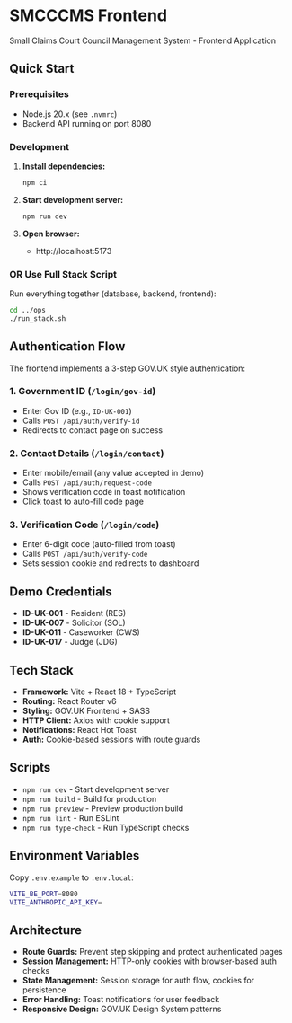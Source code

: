 # SMCCCMS Frontend

Small Claims Court Council Management System - Frontend Application

## Quick Start

### Prerequisites
- Node.js 20.x (see `.nvmrc`)
- Backend API running on port 8080

### Development

1. **Install dependencies:**
   ```bash
   npm ci
   ```

2. **Start development server:**
   ```bash
   npm run dev
   ```

3. **Open browser:**
   - http://localhost:5173

### OR Use Full Stack Script

Run everything together (database, backend, frontend):
```bash
cd ../ops
./run_stack.sh
```

## Authentication Flow

The frontend implements a 3-step GOV.UK style authentication:

### 1. Government ID (`/login/gov-id`)
- Enter Gov ID (e.g., `ID-UK-001`)  
- Calls `POST /api/auth/verify-id`
- Redirects to contact page on success

### 2. Contact Details (`/login/contact`)
- Enter mobile/email (any value accepted in demo)
- Calls `POST /api/auth/request-code`
- Shows verification code in toast notification
- Click toast to auto-fill code page

### 3. Verification Code (`/login/code`)
- Enter 6-digit code (auto-filled from toast)
- Calls `POST /api/auth/verify-code`
- Sets session cookie and redirects to dashboard

## Demo Credentials

- **ID-UK-001** - Resident (RES)
- **ID-UK-007** - Solicitor (SOL)  
- **ID-UK-011** - Caseworker (CWS)
- **ID-UK-017** - Judge (JDG)

## Tech Stack

- **Framework:** Vite + React 18 + TypeScript
- **Routing:** React Router v6
- **Styling:** GOV.UK Frontend + SASS
- **HTTP Client:** Axios with cookie support
- **Notifications:** React Hot Toast
- **Auth:** Cookie-based sessions with route guards

## Scripts

- `npm run dev` - Start development server
- `npm run build` - Build for production
- `npm run preview` - Preview production build
- `npm run lint` - Run ESLint  
- `npm run type-check` - Run TypeScript checks

## Environment Variables

Copy `.env.example` to `.env.local`:

```bash
VITE_BE_PORT=8080
VITE_ANTHROPIC_API_KEY=
```

## Architecture

- **Route Guards:** Prevent step skipping and protect authenticated pages
- **Session Management:** HTTP-only cookies with browser-based auth checks
- **State Management:** Session storage for auth flow, cookies for persistence
- **Error Handling:** Toast notifications for user feedback
- **Responsive Design:** GOV.UK Design System patterns